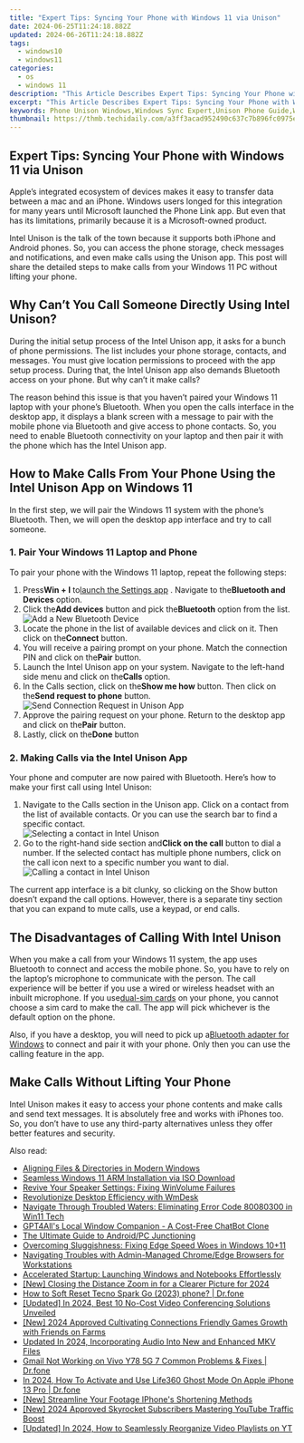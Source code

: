 ```yaml
---
title: "Expert Tips: Syncing Your Phone with Windows 11 via Unison"
date: 2024-06-25T11:24:18.882Z
updated: 2024-06-26T11:24:18.882Z
tags:
  - windows10
  - windows11
categories:
  - os
  - windows 11
description: "This Article Describes Expert Tips: Syncing Your Phone with Windows 11 via Unison"
excerpt: "This Article Describes Expert Tips: Syncing Your Phone with Windows 11 via Unison"
keywords: Phone Unison Windows,Windows Sync Expert,Unison Phone Guide,W11 Device Sync,Windows Synch Tips,Expert Unison Tricks,Windows 11 Syncing
thumbnail: https://thmb.techidaily.com/a3ff3acad952490c637c7b896fc0975ebe957935337cd7ad7a4e6125800ac957.jpg
---
```


## Expert Tips: Syncing Your Phone with Windows 11 via Unison

 Apple’s integrated ecosystem of devices makes it easy to transfer data between a mac and an iPhone. Windows users longed for this integration for many years until Microsoft launched the Phone Link app. But even that has its limitations, primarily because it is a Microsoft-owned product.

 Intel Unison is the talk of the town because it supports both iPhone and Android phones. So, you can access the phone storage, check messages and notifications, and even make calls using the Unison app. This post will share the detailed steps to make calls from your Windows 11 PC without lifting your phone.

## Why Can’t You Call Someone Directly Using Intel Unison?

 During the initial setup process of the Intel Unison app, it asks for a bunch of phone permissions. The list includes your phone storage, contacts, and messages. You must give location permissions to proceed with the app setup process. During that, the Intel Unison app also demands Bluetooth access on your phone. But why can’t it make calls?

 The reason behind this issue is that you haven’t paired your Windows 11 laptop with your phone’s Bluetooth. When you open the calls interface in the desktop app, it displays a blank screen with a message to pair with the mobile phone via Bluetooth and give access to phone contacts. So, you need to enable Bluetooth connectivity on your laptop and then pair it with the phone which has the Intel Unison app.

## How to Make Calls From Your Phone Using the Intel Unison App on Windows 11

 In the first step, we will pair the Windows 11 system with the phone’s Bluetooth. Then, we will open the desktop app interface and try to call someone.

### 1\. Pair Your Windows 11 Laptop and Phone

 To pair your phone with the Windows 11 laptop, repeat the following steps:

1. Press**Win + I** to[launch the Settings app](https://www.makeuseof.com/windows-ways-to-open-system-settings/) . Navigate to the**Bluetooth and Devices** option.
2. Click the**Add devices** button and pick the**Bluetooth** option from the list.  
![Add a New Bluetooth Device](https://static1.makeuseofimages.com/wordpress/wp-content/uploads/2023/02/add-a-new-bluetooth-device.jpg)
3. Locate the phone in the list of available devices and click on it. Then click on the**Connect** button.
4. You will receive a pairing prompt on your phone. Match the connection PIN and click on the**Pair** button.
5. Launch the Intel Unison app on your system. Navigate to the left-hand side menu and click on the**Calls** option.
6. In the Calls section, click on the**Show me how** button. Then click on the**Send request to phone** button.  
![Send Connection Request in Unison App](https://static1.makeuseofimages.com/wordpress/wp-content/uploads/2023/02/send-connection-request-in-unison-app.jpg)
7. Approve the pairing request on your phone. Return to the desktop app and click on the**Pair** button.
8. Lastly, click on the**Done** button

### 2\. Making Calls via the Intel Unison App

 Your phone and computer are now paired with Bluetooth. Here’s how to make your first call using Intel Unison:

1. Navigate to the Calls section in the Unison app. Click on a contact from the list of available contacts. Or you can use the search bar to find a specific contact.  
![Selecting a contact in Intel Unison](https://static1.makeuseofimages.com/wordpress/wp-content/uploads/2023/02/selecting-a-contact-in-intel-unison.jpg)
2. Go to the right-hand side section and**Click on the call** button to dial a number. If the selected contact has multiple phone numbers, click on the call icon next to a specific number you want to dial.  
![Calling a contact in Intel Unison](https://static1.makeuseofimages.com/wordpress/wp-content/uploads/2023/02/calling-a-contact-in-intel-unison.jpg)

 The current app interface is a bit clunky, so clicking on the Show button doesn’t expand the call options. However, there is a separate tiny section that you can expand to mute calls, use a keypad, or end calls.

## The Disadvantages of Calling With Intel Unison

 When you make a call from your Windows 11 system, the app uses Bluetooth to connect and access the mobile phone. So, you have to rely on the laptop’s microphone to communicate with the person. The call experience will be better if you use a wired or wireless headset with an inbuilt microphone. If you use[dual-sim cards](https://www.makeuseof.com/tag/dual-sim-phones/) on your phone, you cannot choose a sim card to make the call. The app will pick whichever is the default option on the phone.

 Also, if you have a desktop, you will need to pick up a[Bluetooth adapter for Windows](https://www.makeuseof.com/tag/bluetooth-adapter-for-pc/) to connect and pair it with your phone. Only then you can use the calling feature in the app.

## Make Calls Without Lifting Your Phone

 Intel Unison makes it easy to access your phone contents and make calls and send text messages. It is absolutely free and works with iPhones too. So, you don’t have to use any third-party alternatives unless they offer better features and security.


<ins class="adsbygoogle"
     style="display:block"
     data-ad-format="autorelaxed"
     data-ad-client="ca-pub-7571918770474297"
     data-ad-slot="1223367746"></ins>



<ins class="adsbygoogle"
     style="display:block"
     data-ad-client="ca-pub-7571918770474297"
     data-ad-slot="8358498916"
     data-ad-format="auto"
     data-full-width-responsive="true"></ins>

<span class="atpl-alsoreadstyle">Also read:</span>
<div><ul>
<li><a href="https://win11.techidaily.com/aligning-files-and-directories-in-modern-windows/"><u>Aligning Files & Directories in Modern Windows</u></a></li>
<li><a href="https://win11.techidaily.com/seamless-windows-11-arm-installation-via-iso-download/"><u>Seamless Windows 11 ARM Installation via ISO Download</u></a></li>
<li><a href="https://win11.techidaily.com/revive-your-speaker-settings-fixing-winvolume-failures/"><u>Revive Your Speaker Settings: Fixing WinVolume Failures</u></a></li>
<li><a href="https://win11.techidaily.com/revolutionize-desktop-efficiency-with-wmdesk/"><u>Revolutionize Desktop Efficiency with WmDesk</u></a></li>
<li><a href="https://win11.techidaily.com/navigate-through-troubled-waters-eliminating-error-code-80080300-in-win11-tech/"><u>Navigate Through Troubled Waters: Eliminating Error Code 80080300 in Win11 Tech</u></a></li>
<li><a href="https://win11.techidaily.com/gpt4alls-local-window-companion-a-cost-free-chatbot-clone/"><u>GPT4All's Local Window Companion - A Cost-Free ChatBot Clone</u></a></li>
<li><a href="https://win11.techidaily.com/the-ultimate-guide-to-androidpc-junctioning/"><u>The Ultimate Guide to Android/PC Junctioning</u></a></li>
<li><a href="https://win11.techidaily.com/overcoming-sluggishness-fixing-edge-speed-woes-in-windows-10plus11/"><u>Overcoming Sluggishness: Fixing Edge Speed Woes in Windows 10+11</u></a></li>
<li><a href="https://win11.techidaily.com/navigating-troubles-with-admin-managed-chromeedge-browsers-for-workstations/"><u>Navigating Troubles with Admin-Managed Chrome/Edge Browsers for Workstations</u></a></li>
<li><a href="https://win11.techidaily.com/accelerated-startup-launching-windows-and-notebooks-effortlessly/"><u>Accelerated Startup: Launching Windows and Notebooks Effortlessly</u></a></li>
<li><a href="https://vp-tips.techidaily.com/new-closing-the-distance-zoom-in-for-a-clearer-picture-for-2024/"><u>[New] Closing the Distance  Zoom in for a Clearer Picture for 2024</u></a></li>
<li><a href="https://techidaily.com/how-to-soft-reset-tecno-spark-go-2023-phone-drfone-by-drfone-reset-android-reset-android/"><u>How to Soft Reset Tecno Spark Go (2023) phone? | Dr.fone</u></a></li>
<li><a href="https://screen-mirroring-recording.techidaily.com/updated-in-2024-best-10-no-cost-video-conferencing-solutions-unveiled/"><u>[Updated] In 2024, Best 10 No-Cost Video Conferencing Solutions Unveiled</u></a></li>
<li><a href="https://video-capture.techidaily.com/new-2024-approved-cultivating-connections-friendly-games-growth-with-friends-on-farms/"><u>[New] 2024 Approved  Cultivating Connections  Friendly Games Growth with Friends on Farms</u></a></li>
<li><a href="https://sound-optimizing.techidaily.com/updated-in-2024-incorporating-audio-into-new-and-enhanced-mkv-files/"><u>Updated In 2024, Incorporating Audio Into New and Enhanced MKV Files</u></a></li>
<li><a href="https://howto.techidaily.com/gmail-not-working-on-vivo-y78-5g-7-common-problems-and-fixes-drfone-by-drfone-fix-android-problems-fix-android-problems/"><u>Gmail Not Working on Vivo Y78 5G 7 Common Problems & Fixes | Dr.fone</u></a></li>
<li><a href="https://location-social.techidaily.com/in-2024-how-to-activate-and-use-life360-ghost-mode-on-apple-iphone-13-pro-drfone-by-drfone-virtual-ios/"><u>In 2024, How To Activate and Use Life360 Ghost Mode On Apple iPhone 13 Pro | Dr.fone</u></a></li>
<li><a href="https://some-skills.techidaily.com/new-streamline-your-footage-iphones-shortening-methods/"><u>[New] Streamline Your Footage  IPhone's Shortening Methods</u></a></li>
<li><a href="https://youtube-docs.techidaily.com/024-approved-skyrocket-subscribers-mastering-youtube-traffic-boost/"><u>[New] 2024 Approved  Skyrocket Subscribers  Mastering YouTube Traffic Boost</u></a></li>
<li><a href="https://eaxpv-info.techidaily.com/updated-in-2024-how-to-seamlessly-reorganize-video-playlists-on-yt/"><u>[Updated] In 2024, How to Seamlessly Reorganize Video Playlists on YT</u></a></li>
</ul></div>
